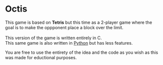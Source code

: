 # Octis

This game is based on **Tetris** but this time as a 2-player game where the goal is to make the oppponent place a block over the limit.<br>
<br>
This version of the game is written entirely in C.<br>
This same game is also written in [Python](https://github.com/K0LALA/OctisTerminal) but has less features.<br>

You are free to use the entirety of the idea and the code as you wish as this was made for eductional purposes.